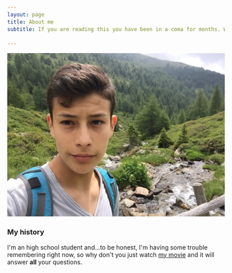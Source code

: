 ```yaml
---
layout: page
title: About me
subtitle: If you are reading this you have been in a coma for months. We don't know where this message will come up in your dream. Please wake up. 

---
```

![Patrick Turricelli](/img/aboutme-foto.jpg)

### My history

I'm an high school student and...to be honest, I'm having some trouble remembering right now, so why don't you just watch [my movie](https://en.wikipedia.org/wiki/Rick_and_Morty) and it will answer **all** your questions.
